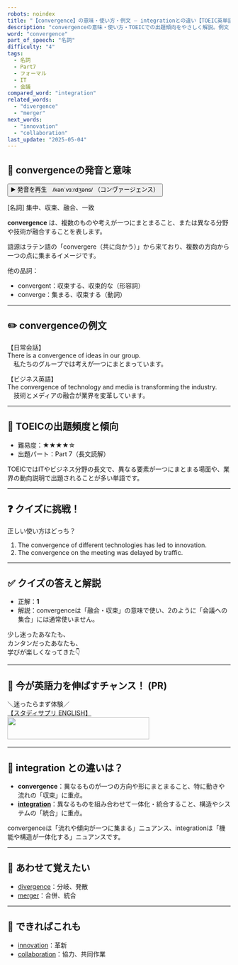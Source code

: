 ```yaml
---
robots: noindex
title: "【convergence】の意味・使い方・例文 ― integrationとの違い【TOEIC英単語】"
description: "convergenceの意味・使い方・TOEICでの出題傾向をやさしく解説。例文・クイズ付きでintegrationとの違いもわかりやすく学べます。"
word: "convergence"
part_of_speech: "名詞"
difficulty: "4"
tags:
  - 名詞
  - Part7
  - フォーマル
  - IT
  - 会議
compared_word: "integration"
related_words:
  - "divergence"
  - "merger"
next_words:
  - "innovation"
  - "collaboration"
last_update: "2025-05-04"
---
```


## 🔰 convergenceの発音と意味

<button class="play-audio" onclick="playTTS('convergence')">
  <span class="play-audio-main">
    ▶️ 発音を再生　/kənˈvɜːrdʒəns/
  </span>
  <span class="play-audio-sub">
    （コンヴァージェンス）
  </span>
</button>

[名詞] 集中、収束、融合、一致

**convergence** は、複数のものや考えが一つにまとまること、または異なる分野や技術が融合することを表します。

語源はラテン語の「convergere（共に向かう）」から来ており、複数の方向から一つの点に集まるイメージです。

他の品詞：  
- convergent：収束する、収束的な（形容詞）
- converge：集まる、収束する（動詞）

---

## ✏️ convergenceの例文

【日常会話】  
There is a convergence of ideas in our group.  
　私たちのグループでは考えが一つにまとまっています。

【ビジネス英語】  
The convergence of technology and media is transforming the industry.  
　技術とメディアの融合が業界を変革しています。

---

## 🎯 TOEICの出題頻度と傾向

- 難易度：★★★★☆
- 出題パート：Part 7（長文読解）

TOEICではITやビジネス分野の長文で、異なる要素が一つにまとまる場面や、業界の動向説明で出題されることが多い単語です。

---

## ❓ クイズに挑戦！

正しい使い方はどっち？

1. The convergence of different technologies has led to innovation.  
2. The convergence on the meeting was delayed by traffic.

---

## ✅ クイズの答えと解説

- 正解：**1**
- 解説：convergenceは「融合・収束」の意味で使い、2のように「会議への集合」には通常使いません。

少し迷ったあなたも、  
カンタンだったあなたも、  
学びが楽しくなってきた👇️

---

## 🚀 今が英語力を伸ばすチャンス！ (PR)

<div class="info-center">
＼迷ったらまず体験／<br>  
<a href="https://px.a8.net/svt/ejp?a8mat=4556RW+FUYPWY+3AQG+C0B9U" class="ad-link" data-cvid="aid43_bid39" data-difficulty="4" rel="nofollow">【スタディサプリ ENGLISH】</a>
<img border="0" width="1" height="1" src="https://www10.a8.net/0.gif?a8mat=4556RW+FUYPWY+3AQG+C0B9U" alt="">
<a href="https://px.a8.net/svt/ejp?a8mat=4556RW+FUYPWY+3AQG+C7LM9" class="ad-link" data-cvid="aid43_bid39" data-difficulty="4" rel="nofollow">
<img border="0" width="320" height="50" alt="" src="https://www27.a8.net/svt/bgt?aid=250504844959&wid=001&eno=01&mid=s00000015388002051000&mc=1"></a>
<img border="0" width="1" height="1" src="https://www14.a8.net/0.gif?a8mat=4556RW+FUYPWY+3AQG+C7LM9" alt="">
</div>

---

## 🤔  integration との違いは？

- **convergence**：異なるものが一つの方向や形にまとまること、特に動きや流れの「収束」に重点。
- **[integration](/integration)**：異なるものを組み合わせて一体化・統合すること、構造やシステムの「統合」に重点。

convergenceは「流れや傾向が一つに集まる」ニュアンス、integrationは「機能や構造が一体化する」ニュアンスです。

---

## 🧩 あわせて覚えたい

- [divergence](/divergence)：分岐、発散
- [merger](/merger)：合併、統合

---

## 📖 できればこれも

- [innovation](/innovation)：革新
- [collaboration](/collaboration)：協力、共同作業

<!-- cvid: aid43_bid39 -->
